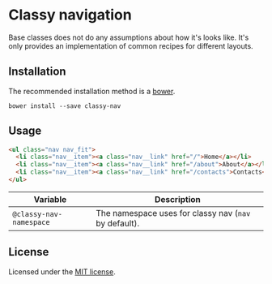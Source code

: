 # Classy navigation

Base classes does not do any assumptions about how it's looks like. It's only
provides an implementation of common recipes for different layouts.

## Installation

The recommended installation method is a [bower](http://bower.io).

```shell
bower install --save classy-nav
```

## Usage

```html
<ul class="nav nav_fit">
  <li class="nav__item"><a class="nav__link" href="/">Home</a></li>
  <li class="nav__item"><a class="nav__link" href="/about">About</a></li>
  <li class="nav__item"><a class="nav__link" href="/contacts">Contacts</a></li>
</ul>
```

Variable | Description
---|---
`@classy-nav-namespace` | The namespace uses for classy nav (`nav` by default).

## License

Licensed under the [MIT license](http://mit-license.org/vitalk).
